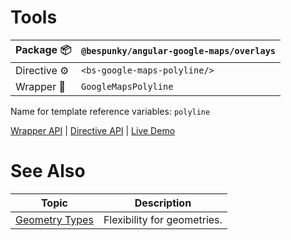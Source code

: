 # Tools
| Package 📦  | `@bespunky/angular-google-maps/overlays` |
|--------------|------------------------------------------|
| Directive ⚙ | `<bs-google-maps-polyline/>`              |
| Wrapper 🧬  | `GoogleMapsPolyline`                      |

Name for template reference variables: `polyline`

[Wrapper API](/docs/classes/GoogleMapsPolyline.html) | [Directive API](/docs/directives/GoogleMapsPolylineDirective.html) | [Live Demo](https://bs-angular-g-maps.web.app/Overlays%20Superpower/Polylines)

# See Also

| Topic                             | Description                 |
|-----------------------------------|-----------------------------|
| [Geometry Types](/docs/additional-documentation/geometry-types.html) | Flexibility for geometries. |
